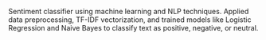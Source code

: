 Sentiment classifier using machine learning and NLP techniques. Applied data preprocessing, TF-IDF vectorization, and trained models like Logistic Regression and Naive Bayes to classify text as positive, negative, or neutral.
